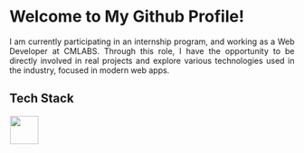 # Welcome to My Github Profile!
<div align="justify"> I am currently participating in an internship program, and working as a Web Developer at CMLABS. Through this role, I have the opportunity to be directly involved in real projects and explore various technologies used in the industry, focused in modern web apps.
  <dev/>
  
## Tech Stack
  <img src="https://skillicons.dev/icons?i=javascript,cpp,html,css,nodejs,react,bootstrap,photoshop,python,flutter,debian,tailwind,php,docker,figma" height="50" style="margin: 1px"/> 
</p>







